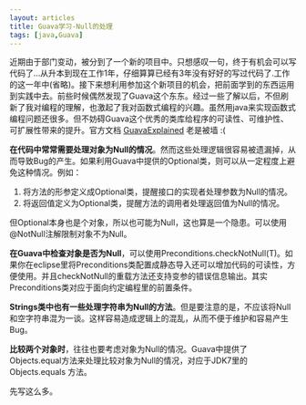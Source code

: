 ```yaml
---
layout: articles
title: Guava学习-Null的处理
tags: [java,Guava]
---
```

近期由于部门变动，被分到了一个新的项目中。只想感叹一句，终于有机会可以写代码了...从升本到现在工作1年，仔细算算已经有3年没有好好的写过代码了.工作的这一年中(省略)。接下来想利用参加这个新项目的机会，把前面学到的东西运用到实践中去。前些时候偶然发现了Guava这个东东。经过一些了解以后，不但刷新了我对编程的理解，也激起了我对函数式编程的兴趣。虽然用java来实现函数式编程问题还很多。但不妨碍Guava这个优秀的类库给程序的可读性、可维护性、可扩展性带来的提升。官方文档 [GuavaExplained](https://code.google.com/p/guava-libraries/wiki/GuavaExplained) 老是被墙 :(
<!--more-->

**在代码中常常需要处理对象为Null的情况**。然而这些处理逻辑很容易被遗漏掉，从而导致Bug的产生。如果利用Guava中提供的Optional类，则可以从一定程度上避免这种情况。例如：

1. 将方法的形参定义成Optional类，提醒接口的实现者处理参数为Null的情况。
2. 将返回值定义为Optional类，提醒方法的调用者处理返回值为Null的情况。

但Optional本身也是个对象，所以也可能为Null，这也算是一个隐患。可以使用@NotNull注解限制对象不为Null。

**在Guava中检查对象是否为Null**，可以使用Preconditions.checkNotNull(T)。如果你在eclipse里将Preconditions类配置成静态导入还可以增加代码的可读性，方便使用。并且checkNotNull的重载方法还支持变参的错误信息输出。其实Preconditions类对应于面向约定编程里的前置条件。

**Strings类中也有一些处理字符串为Null的方法**。但是要注意的是，不应该将Null和空字符串混为一谈。这样容易造成逻辑上的混乱，从而不便于维护和容易产生Bug。

**比较两个对象时**，往往也要考虑对象为Null的情况。Guava中提供了Objects.equal方法来处理比较对象为Null的情况，对应于JDK7里的 Objects.equals 方法。

先写这么多。